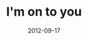 ---
layout: base.njk
title : 'I&#39;m on to you' 
view_title : 'I&#39;m on to you' 
year : '2012' 
date : '2012-09-17' 
img_file : '/drawing/imontoyou.png' 
html_file : 'imontoyou' 
next_html : 'YOOOOUCAAAANDOOOOOOIIIIIIIIIT.html' 
year_order : '36' 
permalink : "title/{{html_file}}.html"
---